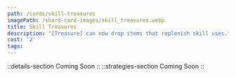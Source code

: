 ```yaml
---
path: /cards/skill-treasures
imagePath: /shard-card-images/skill_treasures.webp
title: Skill Treasures
description: "[Treasure] can now drop items that replenish skill uses."
cost: '2'
tags:
---
```

::details-section
Coming Soon
::
::strategies-section
Coming Soon
::